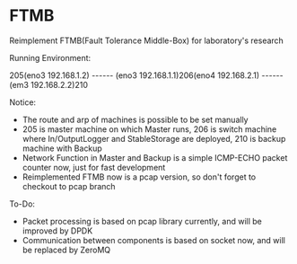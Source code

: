 # FTMB
Reimplement FTMB(Fault Tolerance Middle-Box) for laboratory's research

Running Environment:

205(eno3 192.168.1.2) ------ (eno3 192.168.1.1)206(eno4 192.168.2.1) ------ (em3 192.168.2.2)210

Notice:
- The route and arp of machines is possible to be set manually
- 205 is master machine on which Master runs, 206 is switch machine where In/OutputLogger and StableStorage are deployed, 210 is backup machine with Backup
- Network Function in Master and Backup is a simple ICMP-ECHO packet counter now, just for fast development
- Reimplemented FTMB now is a pcap version, so don't forget to checkout to pcap branch

To-Do:
- Packet processing is based on pcap library currently, and will be improved by DPDK
- Communication between components is based on socket now, and will be replaced by ZeroMQ
